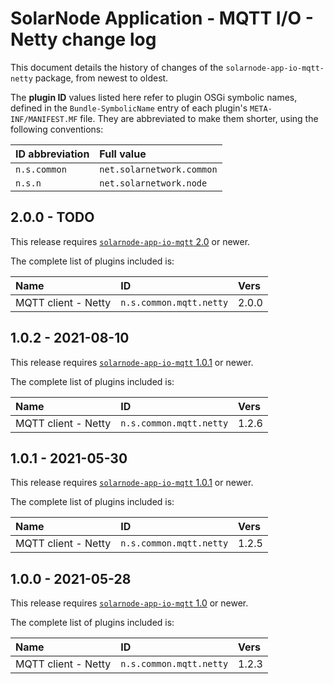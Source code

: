 # SolarNode Application - MQTT I/O - Netty change log

This document details the history of changes of the `solarnode-app-io-mqtt-netty` package,
from newest to oldest.

The **plugin ID** values listed here refer to plugin OSGi symbolic names, defined in the
`Bundle-SymbolicName` entry of each plugin's `META-INF/MANIFEST.MF` file. They are abbreviated to
make them shorter, using the following conventions:

| ID abbreviation | Full value                |
|:----------------|:--------------------------|
| `n.s.common`    | `net.solarnetwork.common` |
| `n.s.n`         | `net.solarnetwork.node`   |

## 2.0.0 - TODO

This release requires [`solarnode-app-io-mqtt` 2.0][io-mqtt-200] or newer.

The complete list of plugins included is:

| Name                | ID                      | Vers  |
|:--------------------|:------------------------|:------|
| MQTT client - Netty | `n.s.common.mqtt.netty` | 2.0.0 |


## 1.0.2 - 2021-08-10

This release requires [`solarnode-app-io-mqtt` 1.0.1][io-mqtt-101] or newer.

The complete list of plugins included is:

| Name                | ID                      | Vers  |
|:--------------------|:------------------------|:------|
| MQTT client - Netty | `n.s.common.mqtt.netty` | 1.2.6 |


## 1.0.1 - 2021-05-30

This release requires [`solarnode-app-io-mqtt` 1.0.1][io-mqtt-100] or newer.

The complete list of plugins included is:

| Name                | ID                      | Vers  |
|:--------------------|:------------------------|:------|
| MQTT client - Netty | `n.s.common.mqtt.netty` | 1.2.5 |


## 1.0.0 - 2021-05-28

This release requires [`solarnode-app-io-mqtt` 1.0][io-mqtt-100] or newer.

The complete list of plugins included is:

| Name                | ID                      | Vers  |
|:--------------------|:------------------------|:------|
| MQTT client - Netty | `n.s.common.mqtt.netty` | 1.2.3 |


[io-mqtt-100]: ../../solarnode-app-io-mqtt/debian/CHANGELOG.md#100---2021-05-28
[io-mqtt-101]: ../../solarnode-app-io-mqtt/debian/CHANGELOG.md#101---2021-05-30
[io-mqtt-200]: ../../solarnode-app-io-mqtt/debian/CHANGELOG.md#200---TODO
